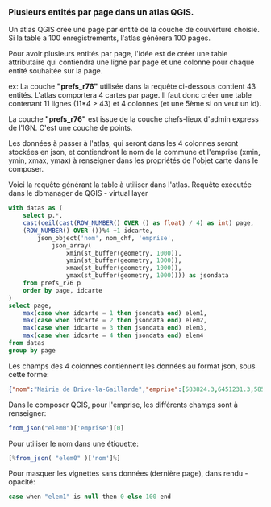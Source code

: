 ### Plusieurs entités par page dans un atlas QGIS.

Un atlas QGIS crée une page par entité de la couche de couverture choisie. Si la table a 100 enregistrements, l'atlas générera 100 pages.

Pour avoir plusieurs entités par page, l'idée est de créer une table attributaire qui contiendra une ligne par page et une colonne pour chaque entité souhaitée sur la page.

ex: La couche **"prefs_r76"** utilisée dans la requête ci-dessous contient 43 entités. L'atlas comportera 4 cartes par page.
Il faut donc créer une table contenant 11 lignes (11*4 > 43) et 4 colonnes (et une 5ème si on veut un id).

La couche **"prefs_r76"** est issue de la couche chefs-lieux d'admin express de l'IGN. C'est une couche de points.

Les données à passer à l'atlas, qui seront dans les 4 colonnes seront stockées en json, et contiendront le nom de la commune et l'emprise (xmin, ymin, xmax, ymax) à renseigner dans les propriétés de l'objet carte dans le composer.

Voici la requête générant la table à utiliser dans l'atlas.
Requête exécutée dans le dbmanager de QGIS - virtual layer
```sql
with datas as (
	select p.*, 
	cast(ceil(cast(ROW_NUMBER() OVER () as float) / 4) as int) page,
	(ROW_NUMBER() OVER ())%4 +1 idcarte,
		json_object('nom', nom_chf, 'emprise', 
			json_array(	
				xmin(st_buffer(geometry, 1000)), 
				ymin(st_buffer(geometry, 1000)), 
				xmax(st_buffer(geometry, 1000)), 
				ymax(st_buffer(geometry, 1000)))) as jsondata
	from prefs_r76 p
	order by page, idcarte
)		
select page, 
	max(case when idcarte = 1 then jsondata end) elem1,
	max(case when idcarte = 2 then jsondata end) elem2,
	max(case when idcarte = 3 then jsondata end) elem3,
	max(case when idcarte = 4 then jsondata end) elem4
from datas
group by page
```
Les champs des 4 colonnes contiennent les données au format json, sous cette forme:

```json
{"nom":"Mairie de Brive-la-Gaillarde","emprise":[583824.3,6451231.3,585824.3,6453231.3]}
```
Dans le composer QGIS, pour l'emprise, les différents champs sont à renseigner: 
```js
from_json("elem0")['emprise'][0]
```
Pour utiliser le nom dans une étiquette: 
```js
[%from_json( "elem0" )['nom']%]
```
Pour masquer les vignettes sans données (dernière page), dans rendu - opacité: 
```js
case when "elem1" is null then 0 else 100 end
```


